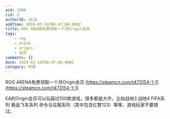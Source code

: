 ```yaml
---
aid: 1066
cid: 2
authorID: 1616
addTime: 2019-03-16T00:47:00.000Z
title: ROG ARENA免费领取一个月Origin会员
tags:
    - rog
    - arena
    - origin
    - 会员
comments: []
date: 2019-03-16T00:47:00.000Z
category: 时政
---
```


ROG ARENA免费领取一个月Origin会员 [https://steamcn.com/t473154-1-1](https://steamcn.com/t473154-1-1)

EA的Origin会员可以玩超过100款游戏，很多都是大作，比如战地3 战地4 FIFA系列 极品飞车系列 命令与征服系列（其中包含红警123）等等，游戏玩家不要错过。
